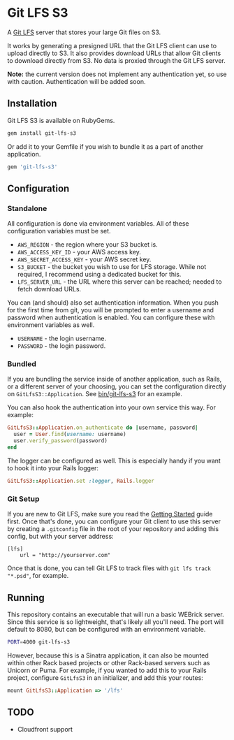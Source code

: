 # Git LFS S3

A [Git LFS](https://git-lfs.github.com/) server that stores your large Git files on S3.

It works by generating a presigned URL that the Git LFS client can use to upload directly to S3. It also provides download URLs that allow Git clients to download directly from S3. No data is proxied through the Git LFS server.

**Note:** the current version does not implement any authentication yet, so use with caution. Authentication will be added soon.

## Installation

Git LFS S3 is available on RubyGems.

``` bash
gem install git-lfs-s3
```

Or add it to your Gemfile if you wish to bundle it as a part of another application.

``` ruby
gem 'git-lfs-s3'
```

## Configuration

### Standalone

All configuration is done via environment variables. All of these configuration variables must be set.

* `AWS_REGION` - the region where your S3 bucket is.
* `AWS_ACCESS_KEY_ID` - your AWS access key.
* `AWS_SECRET_ACCESS_KEY` - your AWS secret key.
* `S3_BUCKET` - the bucket you wish to use for LFS storage. While not required, I recommend using a dedicated bucket for this.
* `LFS_SERVER_URL` - the URL where this server can be reached; needed to fetch download URLs.

You can (and should) also set authentication information. When you push for the first time from git, you will be prompted to enter a username and password when authentication is enabled. You can configure these with environment variables as well.

* `USERNAME` - the login username.
* `PASSWORD` - the login password.

### Bundled

If you are bundling the service inside of another application, such as Rails, or a different server of your choosing, you can set the configuration directly on `GitLfsS3::Application`. See [bin/git-lfs-s3](https://github.com/meltingice/git-lfs-s3/blob/master/bin/git-lfs-s3) for an example.

You can also hook the authentication into your own service this way. For example:

``` ruby
GitLfsS3::Application.on_authenticate do |username, password|
  user = User.find(username: username)
  user.verify_password(password)
end
```

The logger can be configured as well. This is especially handy if you want to hook it into your Rails logger:

``` ruby
GitLfsS3::Application.set :logger, Rails.logger
```

### Git Setup

If you are new to Git LFS, make sure you read the [Getting Started](https://git-lfs.github.com/) guide first. Once that's done, you can configure your Git client to use this server by creating a `.gitconfig` file in the root of your repository and adding this config, but with your server address:

``` git
[lfs]
    url = "http://yourserver.com"
```

Once that is done, you can tell Git LFS to track files with `git lfs track "*.psd"`, for example.

## Running

This repository contains an executable that will run a basic WEBrick server. Since this service is so lightweight, that's likely all you'll need. The port will default to 8080, but can be configured with an environment variable.

``` bash
PORT=4000 git-lfs-s3
```

However, because this is a Sinatra application, it can also be mounted within other Rack based projects or other Rack-based servers such as Unicorn or Puma. For example, if you wanted to add this to your Rails project, configure `GitLfsS3` in an initializer, and add this your routes:

``` ruby
mount GitLfsS3::Application => '/lfs'
```

## TODO

* Cloudfront support
